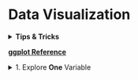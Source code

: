 # Data Visualization

<div sytle='width:1000px;margin:auto'>

<details><summary><b>Tips & Tricks</b></summary><p>

<details><summary><b>Installation</b></summary><p>

<details><summary>Install <b>ggplot2</b></summary><p>
~~~
install.packages('ggplot2')
library(ggplot2)
~~~
</p></details>

<details><summary>Install <b>gridExtra</b></summary><p>
~~~
install.packages('gridExtra')
library(gridExtra)
~~~
</p></details>

</p></details>

<details><summary><b>Add title for axises</b></summary><p>
~~~
qplot(data=subset(df, !is.na(www_likes)), x=www_likes,
      geom='freqpoly', color=gender,
      xlab='WWW LIKES (TITLE)',
      ylab='Y TITLE')+
  scale_x_log10()
~~~
</p></details>

</p></details>

<p><a href="https://ggplot2.tidyverse.org/reference/"><b>ggplot Reference</b></a> </p>

<details><summary>1. Explore <b>One</b> Variable</b></summary><p>

<details><summary><b>1. Histograms</b></summary><p>

<details><summary><b>1.1. using scale_x_continuous()</b></summary><p>
<h4>1. using qplot()</h4>
~~~
qplot(x=dob_day, data=df) +
  scale_x_continuous(breaks=1:31) +
  geom_histogram(binwidth = 1)
~~~

<h4>2. using ggplot()</h4>
~~~
ggplot(aes(x = dob_day), data = pf) +
  geom_histogram(binwidth = 1) +
  scale_x_continuous(breaks = 1:31)
~~~
</p></details>


<details><summary><b>1.2. using facet_wrap()</b></summary><p>
<blockquote>
we use it, to make interaction between 2 variables.
</blockquote>
~~~
qplot(x=dob_day, data=df) + 
	scale_x_continuous(breaks=1:31) + # scale x axis to that limit
	facet_wrap(~dob_month, ncol=3)
~~~
~~~
ggplot(data=df, aes(x=dob_day)) + 
  geom_histogram(binwidth = 1) +
  scale_x_continuous(breaks = 1:31) + 
  facet_wrap(~dob_month)
~~~
<p><img src="imgs/20191021-194824.png" alt="" /></p>
</p></details>

<details><summary><b>1.3. using xlim</b></summary><p>
~~~
# this
qplot(data=df, x=friend_count, xlim=c(0, 1000))

# or this
qplot(data=df, x=friend_count) + 
  scale_x_continuous(limits = c(1, 1000))
~~~

~~~
# Using ggplot
ggplot(aes(x = friend_count), data = pf) +
  geom_histogram() +
  scale_x_continuous(limits = c(0, 1000))
~~~
</p></details>

<details><summary><b>1.4. using binwidth</b></summary><p>
~~~
# 1. using qplot
qplot(x = friend_count, data = pf, binwidth = 25) +
  scale_x_continuous(limits = c(0, 1000), breaks = seq(0, 1000, 50))
  
# 2. using ggplot
ggplot(aes(x = friend_count), data = pf) +
  geom_histogram(binwidth = 25) +
  scale_x_continuous(limits = c(0, 1000), breaks = seq(0, 1000, 50))
~~~
<p><img src="imgs/20191022-094839.png" alt="" /></p>
</p></details>

<details><summary><b>1.5. Omiting NA (Not Applicable)</b></summary><p>
~~~
#### Using qplot
# First Trial
qplot(data=na.omit(df), x=friend_count, binwidth=10) +
  scale_x_continuous(lim=c(0, 1000), breaks=seq(0, 1000, 50)) +
  facet_wrap(~gender)

# Second Trial
qplot(data=subset(df, !is.na(gender)), x=friend_count, binwidth=25) +
  scale_x_continuous(lim=c(0, 1000), breaks=seq(0, 1000, 50)) +
  facet_wrap(~gender)
~~~

~~~
#### Using ggplot
ggplot(aes(x = friend_count), data = subset(pf, !is.na(gender))) +
  geom_histogram() +
  scale_x_continuous(limits = c(0, 1000), breaks = seq(0, 1000, 50)) +
  facet_wrap(~gender)
~~~
</p></details>

<details><summary><b>1.6. Color & Fill bars</b></summary><p>
<p><a href="https://ggplot2.tidyverse.org/reference/theme.html"><b>Doc about Themes</b></a> </p>

~~~R
#### Using qplot
# Note: The I() functions stand for 'as is' and tells qplot to use them as colors.

qplot(data=df, x=tenure, color=I('black'), fill=I('#099DD9'), binwidth=50)

qplot(data=df, x=tenure/365, binwidth=.25,
      color=I('black'), fill=I('#F79420')) +
  scale_x_continuous(breaks=seq(1, 7, 1), limits=c(0, 7))
~~~

~~~
#### Using ggplot
ggplot(aes(x = tenure/365), data = pf) +
  geom_histogram(binwidth = .25, color = 'black', fill = '#F79420')
~~~
<p><img src="imgs/20191022-102314.png" alt="" /></p>
<p><img src="imgs/20191022-102828.png" alt="" /></p>
</p></details>

<details><summary><b>1.7. Multiple Plots in one image</b></summary><p>
~~~
library(gridExtra)

# Using 1. qplot:
p1 <- qplot(data=df, x=friend_count)
p2 <- qplot(data=df, x=sqrt(friend_count))
p3 <- qplot(data=df, x=log1p(friend_count))

# NOTE: the x axis here, we have log scale not the actual counts.

grid.arrange(p1, p2, p3, ncol=1)
~~~

~~~
# Using 2. ggplot
p1 <- ggplot(data=df, aes(x=friend_count)) + geom_histogram()
p2 <- p1 + scale_x_log10()
p3 <- p1 + scale_x_sqrt()

# NOTE: the x axis here, will have the actual counts not the log counts.

grid.arrange(p1, p2, p3, ncol=1)
~~~
</p></details>

<details><summary><b>1.8. Scale each plot freely, when having multiple plots</b></summary><p>
~~~
qplot(data=diamonds, x=price, binwidth=200,
      color=I('black'), fill=I('#099DD9'))+
  facet_wrap(~cut, scales = 'free')
~~~
<p><img src="imgs/20191023-105111.png" alt="" /></p>
</p></details>

</p></details>

<details><summary><b>2. Frequency Ploygon [KDE]</b></summary><p>

<details><summary><b>2.1 Normal one</b></summary><p>
~~~
# using qplot
qplot(data=subset(df, !is.na(gender)), x=friend_count,
      binwidth=10, geom='freqpoly', color=gender) +
  scale_x_continuous(lim=c(0, 1000), breaks=seq(0, 1000, 50))
~~~
</p></details>

<details><summary><b>2.2 Showing proportion instead of counts</b></summary><p>
~~~
# using qplot
qplot(data=subset(df, !is.na(gender)), x=friend_count, y= ..count../sum(..count..),
      binwidth=10, geom='freqpoly', color=gender) + 
  scale_x_continuous(lim=c(0, 1000), breaks=seq(0, 1000, 50))
~~~

~~~
# Using ggplot
ggplot(aes(x = www_likes), data = subset(pf, !is.na(gender))) +
  geom_freqpoly(aes(color = gender)) +
  scale_x_log10()
~~~
<p><img src="imgs/20191022-143205.png" alt="" /></p>
</p></details>
</p></details>

<details><summary><b>3. Box Plot</b> [cat vs. num]</summary><p>

<details><summary><b>3.1 Regular</b></summary><p>
~~~
# using qplot
qplot(data=subset(df, !is.na(gender)), x=friend_count,
      binwidth=10, geom='boxplot', color=gender) +
  scale_x_continuous(lim=c(0, 1000), breaks=seq(0, 1000, 50))
~~~
<p><img src="imgs/20191022-145756.png" alt="" /></p>
</p></details>

<details><summary><b>3.2 Using coord_cartesian()</b></summary><p>
~~~
# using coord_cartesian doesn't change the values of median and quantiles unlike scale_y_continuous()
qplot(data=subset(df, !is.na(gender)), y=friend_count, x=gender,
      geom='boxplot')+
  coord_cartesian(ylim=c(0, 1000))
~~~
<p><img src="imgs/20191022-145809.png" alt="" /></p>
</p></details>

</p></details>
</p></details>

<details><summary>2. Explore <b>Two</b> Variables:</summary><p>

<details><summary>1. <b>Scatter Plot</b> [num vs. num]</summary><p>
<details><summary>1. <b>Regular</b></summary><p>
~~~
# The default is scatter plot when using qplot.
qplot(x=age, y=friend_count, data=df)

# Using ggplot
ggplot(aes(x = age, y = friend_count), data = df) +
  geom_point()

~~~
</p></details>

<details><summary>2. using <b>xlim()</b></summary><p>
~~~
# Using ggplot
ggplot(aes(x = age, y = friend_count), data = df) +
  geom_point() + xlim(13, 90)
~~~
<p><img src="imgs/20191023-115527.png" alt="" /></p>
</p></details>


<details><summary>3. using <b>alpha</b></summary><p>
~~~
# Using ggplot
ggplot(aes(x=age, y=friend_count), data=df) +
  geom_point(alpha = 1/20)
~~~
</p></details>

<details><summary>4. using <b>jitter()</b></summary><p>
~~~
# Using ggplot
ggplot(aes(x=age, y=friend_count), data=df) +
  geom_jitter(alpha = 1/20) +
  xlim(13, 90)
  
  
# Another way
ggplot(aes(x=age, y=friend_count), data=df) +
  geom_point(alpha = 1/20, position='jitter') +
  xlim(13, 90)
~~~
<p><img src="imgs/20191023-123839.png" alt="" /></p>
</p></details>

<details><summary>5. using <b>coord_trans()</b></summary><p>
~~~
# Using coord_trans() to change the axis range
ggplot(aes(x=age, y=friend_count), data=df) +
  geom_jitter(alpha = 1/10, position=position_jitter(h = 0) +
  coord_trans(y='sqrt')
~~~
<p><img src="imgs/20191023-142114.png" alt="" /></p>
</p></details>

<details><summary>6. using <b>condition means</b></summary><p>
~~~
# Using coord_trans() to change the axis range
df.fc_by_age <- df %>%
  group_by(age) %>%
  summarise(friend_count_mean = mean(friend_count),
            friend_count_median = median(friend_count),
            n = n()) %>%
  arrange(age)
  
ggplot(aes(age, friend_count_mean), data=df) +
	geom_line()
~~~
<p><img src="imgs/20191023-144111.png" alt="" /></p>
</p></details>

<details><summary>7. Plotting <b>means & quantiles</b> on Scatter plot</summary><p>
~~~
ggplot(aes(x=age, y=friend_count), data=df) +
  xlim = c(13, 90) +
  geom_point(alpha=0.05,
             position=position_jitter(h=0),
             color='orange') +
  coord_trans(y='sqrt') +
  geom_line(stat = 'summary', fun.y = mean)+
  geom_line(stat = 'summary', fun.y = quantile,
            fun.args = list(probs = .1),
            linetype=2, color='blue') +
  geom_line(stat='summary', fun.y = quantile, 
            fun.args = list(probs = .9),
            color='blue')
~~~
<p><img src="imgs/20191023-145711.png" alt="" /></p>
</p></details>

<details><summary>8. Removing <b>Outliers</b> on Scatter plot & Drawing the <b>fit line</b></summary><p>
~~~
ggplot(aes(www_likes_received, likes_received), data=df)+
  geom_point()+
  xlim(0, quantile(df$www_likes_received, .95))+
  ylim(0, quantile(df$likes_received, .95))+
  geom_smooth(method='lm', color='red')
~~~
<p><img src="imgs/20191023-163034.png" alt="" /></p>
</p></details>

</p></details>

</p></details>

</div>



































